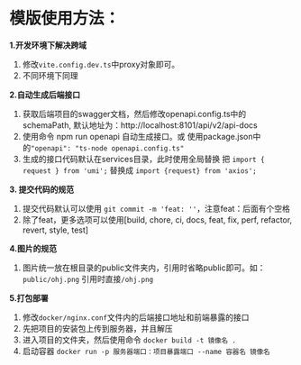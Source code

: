 # 模版使用方法：

**1.开发环境下解决跨域**
1. 修改`vite.config.dev.ts`中proxy对象即可。
2. 不同环境下同理



**2.自动生成后端接口**
1. 获取后端项目的swagger文档，然后修改openapi.config.ts中的schemaPath,   默认地址为：http://localhost:8101/api/v2/api-docs
2. 使用命令 npm run openapi 自动生成接口。或 使用package.json中的`"openapi": "ts-node openapi.config.ts"`
3. 生成的接口代码默认在services目录，此时使用全局替换 把 `import { request } from 'umi';` 替换成 `import {request} from 'axios';`

**3. 提交代码的规范**
1. 提交代码默认可以使用 `git commit -m 'feat: ''`，注意feat：后面有个空格
2. 除了feat，更多选项可以使用[build, chore, ci, docs, feat, fix, perf, refactor, revert, style, test]

**4.图片的规范**
1. 图片统一放在根目录的public文件夹内，引用时省略public即可。如：`public/ohj.png` 引用时直接`/ohj.png`

**5.打包部署**
1. 修改`docker/nginx.conf`文件内的后端接口地址和前端暴露的接口
2. 先把项目的安装包上传到服务器，并且解压
3. 进入项目的文件夹，然后使用命令 `docker build -t 镜像名 .`
4. 启动容器 `docker run -p 服务器端口：项目暴露端口 --name 容器名 镜像名`
